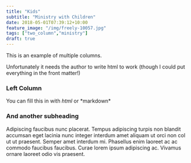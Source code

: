 ```yaml
---
title: "Kids"
subtitle: "Ministry with Children"
date: 2018-05-01T07:39:12+10:00
feature_image: "/img/freely-10057.jpg"
tags: ["two_column","ministry"]
draft: true
---
```

  This is an example of multiple columns.

  Unfortunately it needs the author to write html to work (though I could put everything in the front matter!)
  <div class="row">
    <div class="6u 12u(mobilep)">
      <h3>Left Column</h3>
      <p>You can fill this in with <i>html</i> or *markdown* </p>
    </div>
    <div class="6u 12u(mobilep)">
      <h3>And another subheading</h3>
      <p>Adipiscing faucibus nunc placerat. Tempus adipiscing turpis non blandit accumsan eget lacinia nunc integer interdum amet aliquam ut orci non col ut ut praesent. Semper amet interdum mi. Phasellus enim laoreet ac ac commodo faucibus faucibus. Curae lorem ipsum adipiscing ac. Vivamus ornare laoreet odio vis praesent.</p>
    </div>
  </div>
